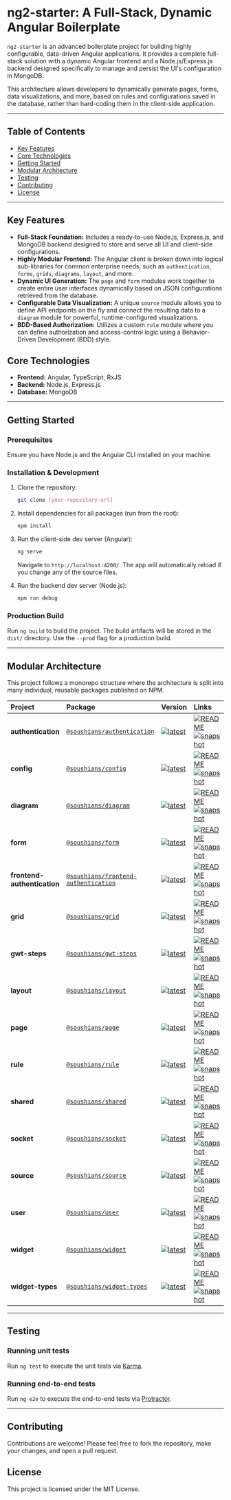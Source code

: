 # ng2-starter: A Full-Stack, Dynamic Angular Boilerplate

`ng2-starter` is an advanced boilerplate project for building highly configurable, data-driven Angular applications. It provides a complete full-stack solution with a dynamic Angular frontend and a Node.js/Express.js backend designed specifically to manage and persist the UI's configuration in MongoDB.

This architecture allows developers to dynamically generate pages, forms, data visualizations, and more, based on rules and configurations saved in the database, rather than hard-coding them in the client-side application.

---

## Table of Contents

- [Key Features](#key-features)
- [Core Technologies](#core-technologies)
- [Getting Started](#getting-started)
- [Modular Architecture](#modular-architecture)
- [Testing](#testing)
- [Contributing](#contributing)
- [License](#license)

---

## Key Features

* **Full-Stack Foundation:** Includes a ready-to-use Node.js, Express.js, and MongoDB backend designed to store and serve all UI and client-side configurations.
* **Highly Modular Frontend:** The Angular client is broken down into logical sub-libraries for common enterprise needs, such as `authentication`, `forms`, `grids`, `diagrams`, `layout`, and more.
* **Dynamic UI Generation:** The `page` and `form` modules work together to create entire user interfaces dynamically based on JSON configurations retrieved from the database.
* **Configurable Data Visualization:** A unique `source` module allows you to define API endpoints on the fly and connect the resulting data to a `diagram` module for powerful, runtime-configured visualizations.
* **BDD-Based Authorization:** Utilizes a custom `rule` module where you can define authorization and access-control logic using a Behavior-Driven Development (BDD) style.

## Core Technologies

* **Frontend:** Angular, TypeScript, RxJS
* **Backend:** Node.js, Express.js
* **Database:** MongoDB

---

## Getting Started

### Prerequisites

Ensure you have Node.js and the Angular CLI installed on your machine.

### Installation & Development

1.  Clone the repository:
    ```bash
    git clone [your-repository-url]
    ```
2.  Install dependencies for all packages (run from the root):
    ```bash
    npm install
    ```
3.  Run the client-side dev server (Angular):
    ```bash
    ng serve
    ```
    Navigate to `http://localhost:4200/`. The app will automatically reload if you change any of the source files.

4.  Run the backend dev server (Node.js):
    ```bash
    npm run debug
    ```

### Production Build

Run `ng build` to build the project. The build artifacts will be stored in the `dist/` directory. Use the `--prod` flag for a production build.

---

## Modular Architecture

This project follows a monorepo structure where the architecture is split into many individual, reusable packages published on NPM.

| Project | Package | Version | Links |
| :--- | :--- | :--- | :--- |
| **authentication** | [`@soushians/authentication`](https://npmjs.com/package/@soushians/authentication) | [![latest](https://img.shields.io/npm/v/@soushians/authentication/latest.svg)](https://npmjs.com/package/@soushians/authentication) | [![README](https://img.shields.io/badge/README--green.svg)](https://github.com/snoorghorbani/ng2starter-authentication/README.md) [![snapshot](https://img.shields.io/badge/snapshot--blue.svg)](https://github.com/snoorghorbani/ng2starter-authentication) |
| **config** | [`@soushians/config`](https://npmjs.com/package/@soushians/config) | [![latest](https://img.shields.io/npm/v/@soushians/config/latest.svg)](https://npmjs.com/package/@soushians/config) | [![README](https://img.shields.io/badge/README--green.svg)](https://github.com/snoorghorbani/ng2starter-authentication/README.md) [![snapshot](https://img.shields.io/badge/snapshot--blue.svg)](https://github.com/snoorghorbani/config) |
| **diagram** | [`@soushians/diagram`](https://npmjs.com/package/@soushians/diagram) | [![latest](https://img.shields.io/npm/v/@soushians/diagram/latest.svg)](https://npmjs.com/package/@soushians/diagram) | [![README](https://img.shields.io/badge/README--green.svg)](https://github.com/snoorghorbani/ng2starter-authentication/README.md) [![snapshot](https://img.shields.io/badge/snapshot--blue.svg)](https://github.com/snoorghorbani/diagram) |
| **form** | [`@soushians/form`](https://npmjs.com/package/@soushians/form) | [![latest](https://img.shields.io/npm/v/@soushians/form/latest.svg)](https://npmjs.com/package/@soushians/form) | [![README](https://img.shields.io/badge/README--green.svg)](https://github.com/snoorghorbani/ng2starter-authentication/README.md) [![snapshot](https://img.shields.io/badge/snapshot--blue.svg)](https://github.com/snoorghorbani/form) |
| **frontend-authentication**| [`@soushians/frontend-authentication`](https://npmjs.com/package/@soushians/frontend-authentication)| [![latest](https://img.shields.io/npm/v/@soushians/frontend-authentication/latest.svg)](https://npmjs.com/package/@soushians/frontend-authentication)| [![README](https://img.shields.io/badge/README--green.svg)](https://github.com/snoorghorbani/ng2starter-authentication/README.md) [![snapshot](https://img.shields.io/badge/snapshot--blue.svg)](https://github.com/snoorghorbani/frontend-authentication) |
| **grid** | [`@soushians/grid`](https://npmjs.com/package/@soushians/grid) | [![latest](https://img.shields.io/npm/v/@soushians/grid/latest.svg)](https://npmjs.com/package/@soushians/grid) | [![README](https://img.shields.io/badge/README--green.svg)](https://github.com/snoorghorbani/ng2starter-authentication/README.md) [![snapshot](https://img.shields.io/badge/snapshot--blue.svg)](https://github.com/snoorghorbani/grid) |
| **gwt-steps** | [`@soushians/gwt-steps`](https://npmjs.com/package/@soushians/gwt-steps) | [![latest](https://img.shields.io/npm/v/@soushians/gwt-steps/latest.svg)](https://npmjs.com/package/@soushians/gwt-steps) | [![README](https://img.shields.io/badge/README--green.svg)](https://github.com/snoorghorbani/ng2starter-authentication/README.md) [![snapshot](https://img.shields.io/badge/snapshot--blue.svg)](https://github.com/snoorghorbani/gwt-steps) |
| **layout** | [`@soushians/layout`](https://npmjs.com/package/@soushians/layout) | [![latest](https://img.shields.io/npm/v/@soushians/layout/latest.svg)](https://npmjs.com/package/@soushians/layout) | [![README](https://img.shields.io/badge/README--green.svg)](https://github.com/snoorghorbani/ng2starter-authentication/README.md) [![snapshot](https://img.shields.io/badge/snapshot--blue.svg)](https://github.com/snoorghorbani/layout) |
| **page** | [`@soushians/page`](https://npmjs.com/package/@soushians/page) | [![latest](https://img.shields.io/npm/v/@soushians/page/latest.svg)](https://npmjs.com/package/@soushians/page) | [![README](https://img.shields.io/badge/README--green.svg)](https://github.com/snoorghorbani/ng2starter-authentication/README.md) [![snapshot](https://img.shields.io/badge/snapshot--blue.svg)](https://github.com/snoorghorbani/page) |
| **rule** | [`@soushians/rule`](https://npmjs.com/package/@soushians/rule) | [![latest](https://img.shields.io/npm/v/@soushians/rule/latest.svg)](https://npmjs.com/package/@soushians/rule) | [![README](https://img.shields.io/badge/README--green.svg)](https://github.com/snoorghorbani/ng2starter-authentication/README.md) [![snapshot](https://img.shields.io/badge/snapshot--blue.svg)](https://github.com/snoorghorbani/rule) |
| **shared** | [`@soushians/shared`](https://npmjs.com/package/@soushians/shared) | [![latest](https://img.shields.io/npm/v/@soushians/shared/latest.svg)](https://npmjs.com/package/@soushians/shared) | [![README](https://img.shields.io/badge/README--green.svg)](https://github.com/snoorghorbani/ng2starter-authentication/README.md) [![snapshot](https://img.shields.io/badge/snapshot--blue.svg)](https://github.com/snoorghorbani/shared) |
| **socket** | [`@soushians/socket`](https://npmjs.com/package/@soushians/socket) | [![latest](https://img.shields.io/npm/v/@soushians/socket/latest.svg)](https://npmjs.com/package/@soushians/socket) | [![README](https://img.shields.io/badge/README--green.svg)](https://github.com/snoorghorbani/ng2starter-authentication/README.md) [![snapshot](https://img.shields.io/badge/snapshot--blue.svg)](https://github.com/snoorghorbani/socket) |
| **source** | [`@soushians/source`](https://npmjs.com/package/@soushians/source) | [![latest](https://img.shields.io/npm/v/@soushians/source/latest.svg)](https://npmjs.com/package/@soushians/source) | [![README](https://img.shields.io/badge/README--green.svg)](https://github.com/snoorghorbani/ng2starter-authentication/README.md) [![snapshot](https://img.shields.io/badge/snapshot--blue.svg)](https://github.com/snoorghorbani/source) |
| **user** | [`@soushians/user`](https://npmjs.com/package/@soushians/user) | [![latest](https://img.shields.io/npm/v/@soushians/user/latest.svg)](https://npmjs.com/package/@soushians/user) | [![README](https://img.shields.io/badge/README--green.svg)](https://github.com/snoorghorbani/ng2starter-authentication/README.md) [![snapshot](https://img.shields.io/badge/snapshot--blue.svg)](https://github.com/snoorghorbani/user) |
| **widget** | [`@soushians/widget`](https://npmjs.com/package/@soushians/widget) | [![latest](https://img.shields.io/npm/v/@soushians/widget/latest.svg)](https://npmjs.com/package/@soushians/widget) | [![README](https://img.shields.io/badge/README--green.svg)](https://github.com/snoorghorbani/ng2starter-authentication/README.md) [![snapshot](https://img.shields.io/badge/snapshot--blue.svg)](https://github.com/snoorghorbani/widget) |
| **widget-types** | [`@soushians/widget-types`](https://npmjs.com/package/@soushians/widget-types) | [![latest](https://img.shields.io/npm/v/@soushians/widget-types/latest.svg)](https://npmjs.com/package/@soushians/widget-types) | [![README](https://img.shields.io/badge/README--green.svg)](https://github.com/snoorghorbani/ng2starter-authentication/README.md) [![snapshot](https://img.shields.io/badge/snapshot--blue.svg)](https://github.com/snoorghorbani/widget-types) |

---

## Testing

### Running unit tests

Run `ng test` to execute the unit tests via [Karma](https://karma-runner.github.io).

### Running end-to-end tests

Run `ng e2e` to execute the end-to-end tests via [Protractor](http://www.protractortest.org/).

---

## Contributing

Contributions are welcome! Please feel free to fork the repository, make your changes, and open a pull request.

## License

This project is licensed under the MIT License.
